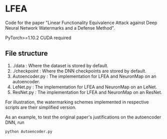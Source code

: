 # LFEA

Code for the paper "Linear Functionality Equivalence Attack against Deep Neural Network Watermarks and a Defense Method". 

PyTorch>=1.10.2
CUDA required

## File structure
1. ./data : Where the dataset is stored by default.
2. ./checkpoint : Where the DNN checkpoints are stored by default.
3. Autoencoder.py : The implementation for LFEA and NeuronMap on an autoencoder.
4. LeNet.py : The implementation for LFEA and NeuronMap on an LeNet.
5. ResNet.py : The implementation for LFEA and NeuronMap on an ResNet.

For illustration, the watermarking schemes implemented in respective scripts are their simplified version. 

As an example, to test the original paper's justifications on the autoencoder DNN, run 

`python Autoencoder.py`
